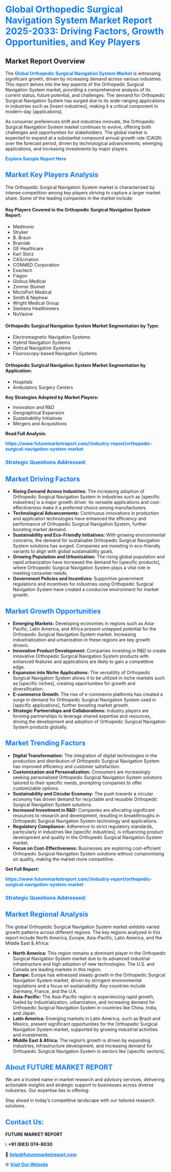 <h1 style="color: #007BFF;">Global Orthopedic Surgical Navigation System Market Report 2025-2033: Driving Factors, Growth Opportunities, and Key Players</h1>

<section id="overview">
<h2>Market Report Overview</h2>
<p>The <a href="https://www.futuremarketreport.com//industry-report/orthopedic-surgical-navigation-system-market" style="color: #007BFF; text-decoration: none;"><strong>Global Orthopedic Surgical Navigation System Market</strong></a> is witnessing significant growth, driven by increasing demand across various industries. This report delves into the key aspects of the Orthopedic Surgical Navigation System market, providing a comprehensive analysis of its current status, future potential, and challenges. The demand for Orthopedic Surgical Navigation System has surged due to its wide-ranging applications in industries such as [insert industries], making it a critical component in modern-day [applications].</p>
<p>As consumer preferences shift and industries innovate, the Orthopedic Surgical Navigation System market continues to evolve, offering both challenges and opportunities for stakeholders. The global market is expected to expand at a substantial compound annual growth rate (CAGR) over the forecast period, driven by technological advancements, emerging applications, and increasing investments by major players.</p>
</section>

<section id="overview">
<p><a href="https://www.futuremarketreport.com//request-sample/reportId=57705" style="color: #007BFF; text-decoration: none;"><strong>Explore Sample Report Here</strong></a></p>
</section>

<section id="key-players">
<h2 style="color: #007BFF;">Market Key Players Analysis</h2>
<p>The Orthopedic Surgical Navigation System market is characterized by intense competition among key players striving to capture a larger market share. Some of the leading companies in the market include:</p>
<h4>Key Players Covered in the Orthopedic Surgical Navigation System Report:</h4>
<ul><li>Medtronic</li><li>Stryker</li><li>B. Braun</li><li>Brainlab</li><li>GE Healthcare</li><li>Karl Storz</li><li>CAScination</li><li>CONMED Corporation</li><li>Exactech</li><li>Fiagon</li><li>Globus Medical</li><li>Zimmer Biomet</li><li>MicroPort Medical</li><li>Smith &amp; Nephew</li><li>Wright Medical Group</li><li>Siemens Healthineers</li><li>NuVasive</li></ul>
<h4>Orthopedic Surgical Navigation System Market Segmentation by Type:</h4>
<ul><li>Electromagnetic Navigation Systems</li><li>Hybrid Navigation Systems</li><li>Optical Navigation Systems</li><li>Fluoroscopy-based Navigation Systems</li></ul>

<h4>Orthopedic Surgical Navigation System Market Segmentation by Application:</h4>
<ul><li>Hospitals</li><li>Ambulatory Surgery Centers</li></ul>
<p><strong>Key Strategies Adopted by Market Players:</strong></p>
<ul>
<li>Innovation and R&D</li>
<li>Geographical Expansion</li>
<li>Sustainability Initiatives</li>
<li>Mergers and Acquisitions</li>
</ul>
</section>

<section>
<p><strong>Read Full Analysis: </strong></p><a href="https://www.futuremarketreport.com//industry-report/orthopedic-surgical-navigation-system-market" style="color: #007BFF; text-decoration: none;"><strong>https://www.futuremarketreport.com//industry-report/orthopedic-surgical-navigation-system-market</strong></a>
<h3 style="color: #007BFF;">Strategic Questions Addressed:</h3>
</section>

<section id="driving-factors">
<h2 style="color: #007BFF;">Market Driving Factors</h2>
<ul>
<li><strong>Rising Demand Across Industries:</strong> The increasing adoption of Orthopedic Surgical Navigation System in industries such as [specific industries] is a major growth driver. Its versatile applications and cost-effectiveness make it a preferred choice among manufacturers.</li>
<li><strong>Technological Advancements:</strong> Continuous innovations in production and application technologies have enhanced the efficiency and performance of Orthopedic Surgical Navigation System, further boosting market demand.</li>
<li><strong>Sustainability and Eco-Friendly Initiatives:</strong> With growing environmental concerns, the demand for sustainable Orthopedic Surgical Navigation System solutions has surged. Companies are investing in eco-friendly variants to align with global sustainability goals.</li>
<li><strong>Growing Population and Urbanization:</strong> The rising global population and rapid urbanization have increased the demand for [specific products], where Orthopedic Surgical Navigation System plays a vital role in meeting consumer needs.</li>
<li><strong>Government Policies and Incentives:</strong> Supportive government regulations and incentives for industries using Orthopedic Surgical Navigation System have created a conducive environment for market growth.</li>
</ul>
</section>

<section id="growth-opportunities">
<h2 style="color: #007BFF;">Market Growth Opportunities</h2>
<ul>
<li><strong>Emerging Markets:</strong> Developing economies in regions such as Asia-Pacific, Latin America, and Africa present untapped potential for the Orthopedic Surgical Navigation System market. Increasing industrialization and urbanization in these regions are key growth drivers.</li>
<li><strong>Innovative Product Development:</strong> Companies investing in R&D to create innovative Orthopedic Surgical Navigation System products with enhanced features and applications are likely to gain a competitive edge.</li>
<li><strong>Expansion into Niche Applications:</strong> The versatility of Orthopedic Surgical Navigation System allows it to be utilized in niche markets such as [specific niches], creating opportunities for growth and diversification.</li>
<li><strong>E-commerce Growth:</strong> The rise of e-commerce platforms has created a surge in demand for Orthopedic Surgical Navigation System used in [specific applications], further boosting market growth.</li>
<li><strong>Strategic Partnerships and Collaborations:</strong> Industry players are forming partnerships to leverage shared expertise and resources, driving the development and adoption of Orthopedic Surgical Navigation System products globally.</li>
</ul>
</section>

<section id="trending-factors">
<h2 style="color: #007BFF;">Market Trending Factors</h2>
<ul>
<li><strong>Digital Transformation:</strong> The integration of digital technologies in the production and distribution of Orthopedic Surgical Navigation System has improved efficiency and customer satisfaction.</li>
<li><strong>Customization and Personalization:</strong> Consumers are increasingly seeking personalized Orthopedic Surgical Navigation System solutions tailored to their specific needs, prompting companies to offer customizable options.</li>
<li><strong>Sustainability and Circular Economy:</strong> The push towards a circular economy has driven demand for recyclable and reusable Orthopedic Surgical Navigation System solutions.</li>
<li><strong>Increased Investment in R&D:</strong> Companies are allocating significant resources to research and development, resulting in breakthroughs in Orthopedic Surgical Navigation System technology and applications.</li>
<li><strong>Regulatory Compliance:</strong> Adherence to strict regulatory standards, particularly in industries like [specific industries], is influencing product development and quality in the Orthopedic Surgical Navigation System market.</li>
<li><strong>Focus on Cost-Effectiveness:</strong> Businesses are exploring cost-efficient Orthopedic Surgical Navigation System solutions without compromising on quality, making the market more competitive.</li>
</ul>
</section>

<section>
<p><strong>Get Full Report: </strong></p><a href="https://www.futuremarketreport.com//industry-report/orthopedic-surgical-navigation-system-market" style="color: #007BFF; text-decoration: none;"><strong>https://www.futuremarketreport.com//industry-report/orthopedic-surgical-navigation-system-market</strong></a>
<h3 style="color: #007BFF;">Strategic Questions Addressed:</h3>
</section>


<section id="regional-analysis">
<h2 style="color: #007BFF;">Market Regional Analysis</h2>
<p>The global Orthopedic Surgical Navigation System market exhibits varied growth patterns across different regions. The key regions analyzed in this report include North America, Europe, Asia-Pacific, Latin America, and the Middle East & Africa:</p>
<ul>
<li><strong>North America:</strong> This region remains a dominant player in the Orthopedic Surgical Navigation System market due to its advanced industrial infrastructure and high adoption of new technologies. The U.S. and Canada are leading markets in this region.</li>
<li><strong>Europe:</strong> Europe has witnessed steady growth in the Orthopedic Surgical Navigation System market, driven by stringent environmental regulations and a focus on sustainability. Key countries include Germany, France, and the U.K.</li>
<li><strong>Asia-Pacific:</strong> The Asia-Pacific region is experiencing rapid growth, fueled by industrialization, urbanization, and increasing demand for Orthopedic Surgical Navigation System in countries like China, India, and Japan.</li>
<li><strong>Latin America:</strong> Emerging markets in Latin America, such as Brazil and Mexico, present significant opportunities for the Orthopedic Surgical Navigation System market, supported by growing industrial activities and investments.</li>
<li><strong>Middle East & Africa:</strong> The region’s growth is driven by expanding industries, infrastructure development, and increasing demand for Orthopedic Surgical Navigation System in sectors like [specific sectors].</li>
</ul>
</section>

<footer>
<h2 style="color: #007BFF;">About FUTURE MARKET REPORT</h2>
<p>We are a trusted name in market research and advisory services, delivering actionable insights and strategic support to businesses across diverse industries. Our expertise lies in offering:</p>

<p>Stay ahead in today’s competitive landscape with our tailored research solutions.</p>

<h2 style="color: #007BFF;">Contact Us:</h2>
<p><strong>FUTURE MARKET REPORT</strong></p>
<p>📞 <strong>+91 (883) 074-8030</strong></p>
<p>📧 <strong><a href="mailto:help@futuremarketreport.com" style="color: #007BFF;">help@futuremarketreport.com</a></strong></p>
<p>🌐 <strong><a href="https://www.futuremarketreport.com/" style="color: #007BFF;">Visit Our Website</a></strong></p>
</footer>